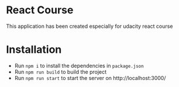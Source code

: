 # React Course
This application has been created especially for udacity react course

# Installation

- Run `npm i`         to install the dependencies in `package.json`
- Run `npm run build` to build the project
- Run `npm run start` to start the server on http://localhost:3000/
